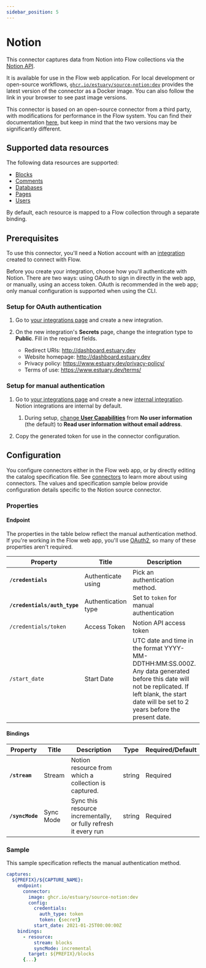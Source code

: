 ```yaml
---
sidebar_position: 5
---
```

# Notion

This connector captures data from Notion into Flow collections via the [Notion API](https://developers.notion.com/reference/intro).

It is available for use in the Flow web application. For local development or open-source workflows, [`ghcr.io/estuary/source-notion:dev`](https://ghcr.io/estuary/source-notion:dev) provides the latest version of the connector as a Docker image. You can also follow the link in your browser to see past image versions.

This connector is based on an open-source connector from a third party, with modifications for performance in the Flow system.
You can find their documentation [here](https://docs.airbyte.com/integrations/sources/notion/),
but keep in mind that the two versions may be significantly different.

## Supported data resources

The following data resources are supported:

* [Blocks](https://developers.notion.com/reference/retrieve-a-block)
* [Comments](https://developers.notion.com/reference/retrieve-a-comment)
* [Databases](https://developers.notion.com/reference/retrieve-a-database)
* [Pages](https://developers.notion.com/reference/retrieve-a-page)
* [Users](https://developers.notion.com/reference/get-user)

By default, each resource is mapped to a Flow collection through a separate binding.

## Prerequisites

To use this connector, you'll need a Notion account with an [integration](https://developers.notion.com/docs/authorization) created to connect with Flow.

Before you create your integration, choose how you'll authenticate with Notion.
There are two ways: using OAuth to sign in directly in the web app,
or manually, using an access token.
OAuth is recommended in the web app; only manual configuration is supported when using the CLI.

### Setup for OAuth authentication

1. Go to [your integrations page](https://www.notion.so/my-integrations) and create a new integration.

2. On the new integration's **Secrets** page, change the integration type to **Public**. Fill in the required fields.

   * Redirect URIs: http://dashboard.estuary.dev
   * Website homepage: http://dashboard.estuary.dev
   * Privacy policy: https://www.estuary.dev/privacy-policy/
   * Terms of use: https://www.estuary.dev/terms/

### Setup for manual authentication

1. Go to [your integrations page](https://www.notion.so/my-integrations) and create a new [internal integration](https://developers.notion.com/docs/authorization#integration-types). Notion integrations are internal by default.

   1. During setup, [change **User Capabilities**](https://www.notion.so/help/create-integrations-with-the-notion-api#granular-integration-permissions)
   from **No user information** (the default) to **Read user information without email address**.

2. Copy the generated token for use in the connector configuration.

## Configuration

You configure connectors either in the Flow web app, or by directly editing the catalog specification file.
See [connectors](../../../concepts/connectors.md#using-connectors) to learn more about using connectors. The values and specification sample below provide configuration details specific to the Notion source connector.

### Properties

#### Endpoint

The properties in the table below reflect the manual authentication method.
If you're working in the Flow web app, you'll use [OAuth2](#setup-for-oauth-authentication),
so many of these properties aren't required.

| Property | Title | Description | Type | Required/Default |
|---|---|---|---|---|
| **`/credentials`** | Authenticate using | Pick an authentication method. | object | Required |
| **`/credentials/auth_type`** | Authentication type | Set to `token` for manual authentication | string | Required |
| `/credentials/token` | Access Token | Notion API access token | string | |
| `/start_date` | Start Date | UTC date and time in the format YYYY-MM-DDTHH:MM:SS.000Z. Any data generated before this date will not be replicated. If left blank, the start date will be set to 2 years before the present date. | string |  |

#### Bindings

| Property | Title | Description | Type | Required/Default |
|---|---|---|---|---|
| **`/stream`** | Stream | Notion resource from which a collection is captured. | string | Required |
| **`/syncMode`** | Sync Mode | Sync this resource incrementally, or fully refresh it every run | string | Required |

### Sample

This sample specification reflects the manual authentication method.

```yaml
captures:
  ${PREFIX}/${CAPTURE_NAME}:
    endpoint:
      connector:
        image: ghcr.io/estuary/source-notion:dev
        config:
          credentials:
            auth_type: token
            token: {secret}
          start_date: 2021-01-25T00:00:00Z
    bindings:
      - resource:
          stream: blocks
          syncMode: incremental
        target: ${PREFIX}/blocks
      {...}
```
